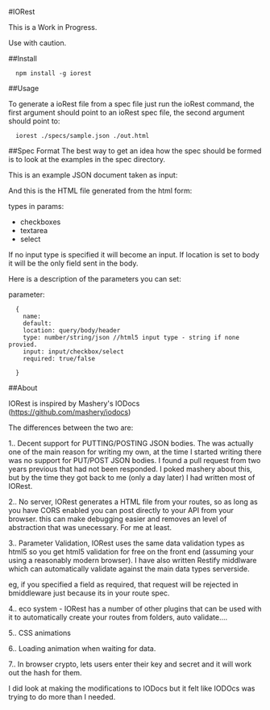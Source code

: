 #IORest

This is a Work in Progress.

Use with caution.

##Install

```
  npm install -g iorest
```

##Usage

To generate a ioRest file from a spec file just run the ioRest command, the first argument should point to an ioRest spec file, the second argument should point to:

```
  iorest ./specs/sample.json ./out.html
```

##Spec Format
The best way to get an idea how the spec should be formed is to look at the examples in the spec directory.


This is an example JSON document taken as input:


And this is the HTML file generated from the html form:

types in params:

  * checkboxes
  * textarea
  * select

If no input type is specified it will become an input. If location is set to body it will be the only field sent in the body.


Here is a description of the parameters you can set:

  parameter:
```
  {
    name:
    default:
    location: query/body/header
    type: number/string/json //html5 input type - string if none provied.
    input: input/checkbox/select
    required: true/false

  }
```

  ##About

  IORest is inspired by Mashery's IODocs (https://github.com/mashery/iodocs)

  The differences between the two are:


  1.. Decent support for PUTTING/POSTING JSON bodies. The was actually one of the main reason for writing my own, at the time I started writing there was no support for PUT/POST JSON bodies. I found a pull request from two years previous that had not been responded. I poked mashery about this, but by the time they got back to me (only a day later) I had written most of IORest.

  2.. No server, IORest generates a HTML file from your routes, so as long as you have CORS enabled you can post directly to your API from your browser. this can make debugging easier and removes an level of abstraction that was unecessary. For me at least.


  3.. Parameter Validation, IORest uses the same data validation types as html5 so you get html5 validation for free on the front end (assuming your using a reasonably modern browser).  I have also written Restify middlware which can automatically validate against the main data types serverside.

  eg, if you specified a field as required, that request will be rejected in bmiddleware just because its in your route spec.

  4.. eco system - IORest has a number of other plugins that can be used with it to automatically create your routes from folders, auto validate....

  5.. CSS animations

  6.. Loading animation when waiting for data.

  7.. In browser crypto, lets users enter their key and secret and it will work out the hash for them.


  I did look at making the modifications to IODocs but it felt like IODOcs was trying to do more than I needed.

